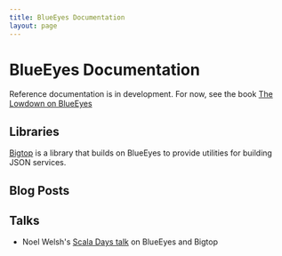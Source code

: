 ```yaml
---
title: BlueEyes Documentation
layout: page
---
```

# BlueEyes Documentation

Reference documentation is in development. For now, see the book [The Lowdown on BlueEyes](http://noelwelsh.org/blueeyes/)

## Libraries

[Bigtop](https://github.com/bigtop/bigtop) is a library that builds on BlueEyes to provide utilities for building JSON services.

## Blog Posts

## Talks

- Noel Welsh's [Scala Days talk](http://skillsmatter.com/podcast/scala/blueeyes) on BlueEyes and Bigtop
